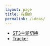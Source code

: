 ```yaml
---
layout: page
title: 有趣的
permalink: /ideas/
---
```


* [ST3主题切换](https://github.com/aaronzjc/Personal_Toys/tree/master/Sublime)
* [<Silicon Valley> Tracker](https://github.com/aaronzjc/Personal_Toys/tree/master/SeriesNotify)
